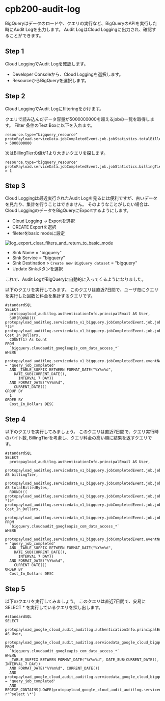 # cpb200-audit-log

BigQueryはデータのロードや、クエリの実行など、BigQueryのAPIを実行した時にAudit Logを出力します。
Audit LogはCloud Loggingに出力され、確認することができます。

## Step 1

Cloud LoggingでAudit Logを確認します。

* Developer Consoleから、Cloud Loggingを選択します。
* ResourceからBigQueryを選択します。

## Step 2

Cloud LoggingでAudit Logにfilteringをかけます。

クエリで読み込んだデータ容量が5000000000を超えるjobの一覧を取得します。
Filter 条件のText Boxに以下を入れます。

```
resource.type="bigquery_resource"
protoPayload.serviceData.jobCompletedEvent.job.jobStatistics.totalBilledBytes > 5000000000
```

次はBillingTierの値が1より大きいクエリを探します。

```
resource.type="bigquery_resource"
protoPayload.serviceData.jobCompletedEvent.job.jobStatistics.billingTier > 1
```

## Step 3

Cloud Loggingは最近実行されたAudit Logを見るには便利ですが、古いデータを見たり、集計を行うことはできません。
そのようなことがしたい場合は、Cloud LoggingのデータをBigQueryにExportするようにします。

* Cloud Logging -> Exportを選択
* CREATE Exportを選択
* fileterをbasic modeに設定

![log_export_clear_filters_and_return_to_basic_mode](https://storage.googleapis.com/cpb200demo1.appspot.com/images/log_export_clear_filters_and_return_to_basic_mode.png "log_export_clear_filters_and_return_to_basic_mode")

* Sink Name = "bigquery"
* Sink Service = "bigquery"
* Sink Destination > `Create new BigQuery dataset` = "bigquery"
* Update Sinkボタンを選択

これで、Audit LogがBigQueryに自動的に入ってくるようになりました。

以下のクエリを実行してみます。
このクエリは直近7日間で、ユーザ毎にクエリを実行した回数と料金を集計するクエリです。

```
#standardSQL
SELECT
  protopayload_auditlog.authenticationInfo.principalEmail AS User,
  SUM(ROUND((( protopayload_auditlog.servicedata_v1_bigquery.jobCompletedEvent.job.jobStatistics.totalBilledBytes *(5* protopayload_auditlog.servicedata_v1_bigquery.jobCompletedEvent.job.jobStatistics.billingTier))/1000000000000),2)) Cost_In_Dollars,
  COUNT(1) As Count 
FROM
  `bigquery.cloudaudit_googleapis_com_data_access_*`
WHERE
  protopayload_auditlog.servicedata_v1_bigquery.jobCompletedEvent.eventName = 'query_job_completed'
  AND _TABLE_SUFFIX BETWEEN FORMAT_DATE("%Y%m%d",
    DATE_SUB(CURRENT_DATE(),
      INTERVAL 7 DAY))
  AND FORMAT_DATE("%Y%m%d",
    CURRENT_DATE())
GROUP BY
  1
ORDER BY
  Cost_In_Dollars DESC
```

## Step 4

以下のクエリを実行してみましょう。
このクエリは直近7日間で、クエリ実行時のバイト数, BillingTierを考慮し、クエリ料金の高い順に結果を返すクエリです。

```
#standardSQL
SELECT
  protopayload_auditlog.authenticationInfo.principalEmail AS User,
  protopayload_auditlog.servicedata_v1_bigquery.jobCompletedEvent.job.jobStatistics.billingTier AS billingTier,
  protopayload_auditlog.servicedata_v1_bigquery.jobCompletedEvent.job.jobStatistics.totalBilledBytes AS totalBilledBytes,
  ROUND((( protopayload_auditlog.servicedata_v1_bigquery.jobCompletedEvent.job.jobStatistics.totalBilledBytes *(5* protopayload_auditlog.servicedata_v1_bigquery.jobCompletedEvent.job.jobStatistics.billingTier))/1000000000000),2) Cost_In_Dollars,
  protopayload_auditlog.servicedata_v1_bigquery.jobCompletedEvent.job.jobConfiguration.query.query
FROM
  `bigquery.cloudaudit_googleapis_com_data_access_*`
WHERE
  protopayload_auditlog.servicedata_v1_bigquery.jobCompletedEvent.eventName = 'query_job_completed'
  AND _TABLE_SUFFIX BETWEEN FORMAT_DATE("%Y%m%d",
    DATE_SUB(CURRENT_DATE(),
      INTERVAL 7 DAY))
  AND FORMAT_DATE("%Y%m%d",
    CURRENT_DATE())
ORDER BY
  Cost_In_Dollars DESC
```

## Step 5

以下のクエリを実行してみましょう。
このクエリは直近7日間で、安易にSELECT * を実行しているクエリを探し出します。
```
#standardSQL
SELECT
  protopayload_google_cloud_audit_auditlog.authenticationInfo.principalEmail AS User,
  protopayload_google_cloud_audit_auditlog.servicedata_google_cloud_bigquery_logging_v1_auditdata.jobCompletedEvent.job.jobConfiguration.query.query
FROM
  `bigquery.cloudaudit_googleapis_com_data_access_*`
WHERE
  _TABLE_SUFFIX BETWEEN FORMAT_DATE("%Y%m%d", DATE_SUB(CURRENT_DATE(), INTERVAL 7 DAY))
  AND FORMAT_DATE("%Y%m%d", CURRENT_DATE())
  AND protopayload_google_cloud_audit_auditlog.servicedata_google_cloud_bigquery_logging_v1_auditdata.jobCompletedEvent.eventName = 'query_job_completed'
  AND REGEXP_CONTAINS(LOWER(protopayload_google_cloud_audit_auditlog.servicedata_google_cloud_bigquery_logging_v1_auditdata.jobCompletedEvent.job.jobConfiguration.query.query), r'^select \*')
```
